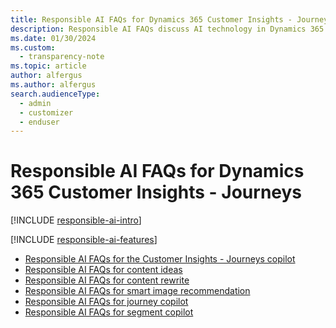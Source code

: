 ```yaml
---
title: Responsible AI FAQs for Dynamics 365 Customer Insights - Journeys
description: Responsible AI FAQs discuss AI technology in Dynamics 365 Customer Insights - Journeys and the key considerations for making use of this technology responsibly.
ms.date: 01/30/2024
ms.custom: 
  - transparency-note
ms.topic: article
author: alfergus
ms.author: alfergus
search.audienceType: 
  - admin
  - customizer
  - enduser
---
```


# Responsible AI FAQs for Dynamics 365 Customer Insights - Journeys

[!INCLUDE [responsible-ai-intro](./includes/responsible-ai-intro.md)]

[!INCLUDE [responsible-ai-features](./includes/responsible-ai-features.md)]

- [Responsible AI FAQs for the Customer Insights - Journeys copilot](faqs-copilot-general.md)
- [Responsible AI FAQs for content ideas](faqs-content-ideas.md)
- [Responsible AI FAQs for content rewrite](faqs-content-rewrite.md)
- [Responsible AI FAQs for smart image recommendation](faqs-image-smart-recommendation.md)
- [Responsible AI FAQs for journey copilot](faqs-journey-copilot.md)
- [Responsible AI FAQs for segment copilot](faqs-segment-copilot.md)
